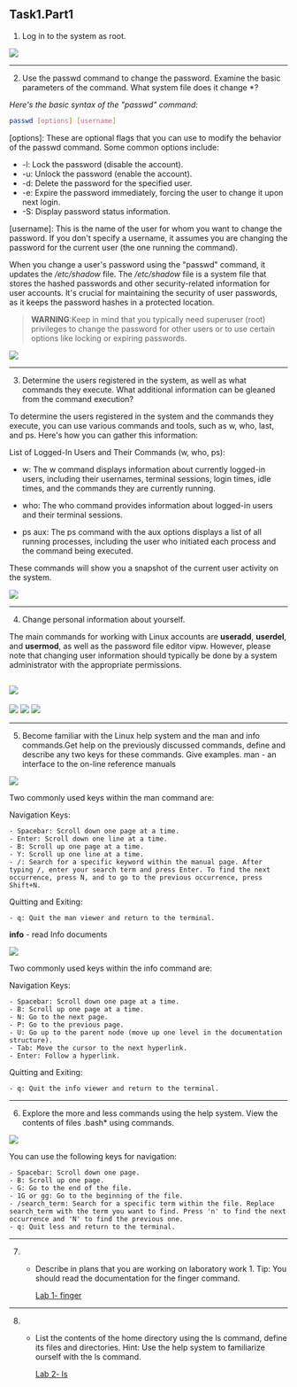 ## Task1.Part1


1) Log in to the system as root.

![](https://i.imgur.com/S6BPlKA.png)

---
2) Use the passwd command to change the password. Examine the basic
parameters of the command. What system file does it change *?

*Here's the basic syntax of the "passwd" command:*
```bash
passwd [options] [username]
```

[options]: These are optional flags that you can use to modify the behavior of the passwd command. Some common options include:

-  -l: Lock the password (disable the account).
-  -u: Unlock the password (enable the account).
-  -d: Delete the password for the specified user.
-  -e: Expire the password immediately, forcing the user to change it upon next login.
-  -S: Display password status information.

[username]: This is the name of the user for whom you want to change the password. If you don't specify a username, it assumes you are changing the password for the current user (the one running the command).

When you change a user's password using the "passwd" command, it updates the */etc/shadow* file. The */etc/shadow* file is a system file that stores the hashed passwords and other security-related information for user accounts. It's crucial for maintaining the security of user passwords, as it keeps the password hashes in a protected location.

>**WARNING**:Keep in mind that you typically need superuser (root) privileges to change the password for other users or to use certain options like locking or expiring passwords.

![](https://i.imgur.com/uYcr8Xn.png)

---
3) Determine the users registered in the system, as well as what commands they execute. What additional information can be gleaned from the command
execution?

To determine the users registered in the system and the commands they execute, you can use various commands and tools, such as w, who, last, and ps. Here's how you can gather this information:

List of Logged-In Users and Their Commands (w, who, ps):

- w: The w command displays information about currently logged-in users, including their usernames, terminal sessions, login times, idle times, and the commands they are currently running.

- who: The who command provides information about logged-in users and their terminal sessions.

- ps aux: The ps command with the aux options displays a list of all running processes, including the user who initiated each process and the command being executed.

These commands will show you a snapshot of the current user activity on the system.

![](https://i.imgur.com/3VGnwOI.png)

---
4) Change personal information about yourself.

The main commands for working with Linux accounts are **useradd**, **userdel**, and **usermod**, as well as the password file editor vipw. However, please note that changing user information should typically be done by a system administrator with the appropriate permissions.

![](https://i.imgur.com/TDuSPR8.png)
---
![](https://i.imgur.com/22bQqsX.png)
![](https://i.imgur.com/RZ9JfaU.png)
![](https://i.imgur.com/hwaNJEU.png)

---
5) Become familiar with the Linux help system and the man and info commands.Get help on the previously discussed commands, define and describe any two keys for these commands. Give examples.
man - an interface to the on-line reference manuals

![](https://i.imgur.com/LLO79S8.png)

Two commonly used keys within the man command are:

Navigation Keys:

    - Spacebar: Scroll down one page at a time.
    - Enter: Scroll down one line at a time.
    - B: Scroll up one page at a time.
    - Y: Scroll up one line at a time.
    - /: Search for a specific keyword within the manual page. After typing /, enter your search term and press Enter. To find the next occurrence, press N, and to go to the previous occurrence, press Shift+N.
Quitting and Exiting:

    - q: Quit the man viewer and return to the terminal.

**info** - read Info documents

![](https://i.imgur.com/nKzNeXc.png)

Two commonly used keys within the info command are:

Navigation Keys:

    - Spacebar: Scroll down one page at a time.
    - B: Scroll up one page at a time.
    - N: Go to the next page.
    - P: Go to the previous page.
    - U: Go up to the parent node (move up one level in the documentation structure).
    - Tab: Move the cursor to the next hyperlink.
    - Enter: Follow a hyperlink.
Quitting and Exiting:

    - q: Quit the info viewer and return to the terminal.

---
6) Explore the more and less commands using the help system. View the contents of files .bash* using commands.

![](https://i.imgur.com/56fUWHf.png)

You can use the following keys for navigation:

    - Spacebar: Scroll down one page.
    - B: Scroll up one page.
    - G: Go to the end of the file.
    - 1G or gg: Go to the beginning of the file.
    - /search_term: Search for a specific term within the file. Replace search_term with the term you want to find. Press 'n' to find the next occurrence and 'N' to find the previous one.
    - q: Quit less and return to the terminal.
---
7) * Describe in plans that you are working on laboratory work 1. Tip: You should read the documentation for the finger command.

        [Lab 1- finger](lab_1/README.md)
---
8) * List the contents of the home directory using the ls command, define its files and directories. Hint: Use the help system to familiarize ourself with the ls command.

        [Lab 2- ls](lab_2/README.md)